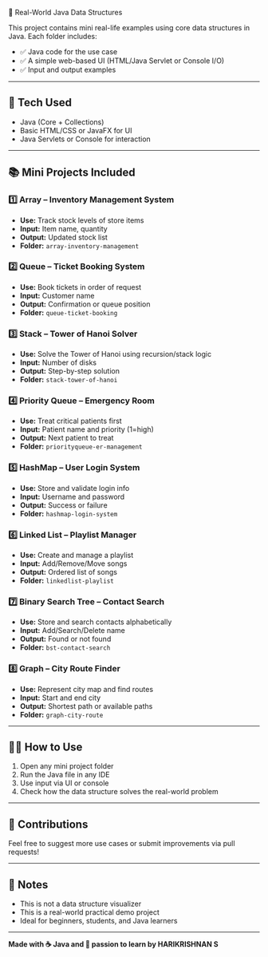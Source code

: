 📁 Real-World Java Data Structures

This project contains mini real-life examples using core data structures in Java. Each folder includes:
- ✅ Java code for the use case
- ✅ A simple web-based UI (HTML/Java Servlet or Console I/O)
- ✅ Input and output examples

---

## 🔧 Tech Used
- Java (Core + Collections)
- Basic HTML/CSS or JavaFX for UI
- Java Servlets or Console for interaction

---

## 📚 Mini Projects Included

### 1️⃣ Array – Inventory Management System
- **Use:** Track stock levels of store items
- **Input:** Item name, quantity
- **Output:** Updated stock list
- **Folder:** `array-inventory-management`

### 2️⃣ Queue – Ticket Booking System
- **Use:** Book tickets in order of request
- **Input:** Customer name
- **Output:** Confirmation or queue position
- **Folder:** `queue-ticket-booking`

### 3️⃣ Stack – Tower of Hanoi Solver
- **Use:** Solve the Tower of Hanoi using recursion/stack logic
- **Input:** Number of disks
- **Output:** Step-by-step solution
- **Folder:** `stack-tower-of-hanoi`

### 4️⃣ Priority Queue – Emergency Room
- **Use:** Treat critical patients first
- **Input:** Patient name and priority (1=high)
- **Output:** Next patient to treat
- **Folder:** `priorityqueue-er-management`

### 5️⃣ HashMap – User Login System
- **Use:** Store and validate login info
- **Input:** Username and password
- **Output:** Success or failure
- **Folder:** `hashmap-login-system`

### 6️⃣ Linked List – Playlist Manager
- **Use:** Create and manage a playlist
- **Input:** Add/Remove/Move songs
- **Output:** Ordered list of songs
- **Folder:** `linkedlist-playlist`

### 7️⃣ Binary Search Tree – Contact Search
- **Use:** Store and search contacts alphabetically
- **Input:** Add/Search/Delete name
- **Output:** Found or not found
- **Folder:** `bst-contact-search`

### 8️⃣ Graph – City Route Finder
- **Use:** Represent city map and find routes
- **Input:** Start and end city
- **Output:** Shortest path or available paths
- **Folder:** `graph-city-route`

---

## 👨‍💻 How to Use
1. Open any mini project folder
2. Run the Java file in any IDE
3. Use input via UI or console
4. Check how the data structure solves the real-world problem

---

## 🤝 Contributions
Feel free to suggest more use cases or submit improvements via pull requests!

---

## 📌 Notes
- This is not a data structure visualizer
- This is a real-world practical demo project
- Ideal for beginners, students, and Java learners

---

**Made with ☕ Java and 🚀 passion to learn by HARIKRISHNAN S**
